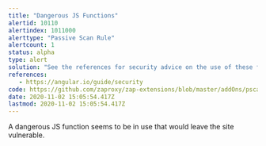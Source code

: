 ```yaml
---
title: "Dangerous JS Functions"
alertid: 10110
alertindex: 1011000
alerttype: "Passive Scan Rule"
alertcount: 1
status: alpha
type: alert
solution: "See the references for security advice on the use of these functions."
references:
   - https://angular.io/guide/security
code: https://github.com/zaproxy/zap-extensions/blob/master/addOns/pscanrulesAlpha/src/main/java/org/zaproxy/zap/extension/pscanrulesAlpha/JsFunctionScanRule.java
date: 2020-11-02 15:05:54.417Z
lastmod: 2020-11-02 15:05:54.417Z
---
```

A dangerous JS function seems to be in use that would leave the site vulnerable.
